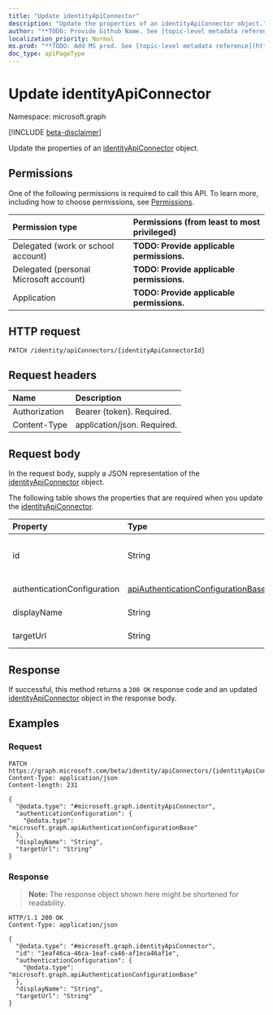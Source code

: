 ```yaml
---
title: "Update identityApiConnector"
description: "Update the properties of an identityApiConnector object."
author: "**TODO: Provide Github Name. See [topic-level metadata reference](https://msgo.azurewebsites.net/add/document/guidelines/metadata.html#topic-level-metadata)**"
localization_priority: Normal
ms.prod: "**TODO: Add MS prod. See [topic-level metadata reference](https://msgo.azurewebsites.net/add/document/guidelines/metadata.html#topic-level-metadata)**"
doc_type: apiPageType
---
```


# Update identityApiConnector
Namespace: microsoft.graph

[!INCLUDE [beta-disclaimer](../../includes/beta-disclaimer.md)]

Update the properties of an [identityApiConnector](../resources/identityapiconnector.md) object.

## Permissions
One of the following permissions is required to call this API. To learn more, including how to choose permissions, see [Permissions](/graph/permissions-reference).

|Permission type|Permissions (from least to most privileged)|
|:---|:---|
|Delegated (work or school account)|**TODO: Provide applicable permissions.**|
|Delegated (personal Microsoft account)|**TODO: Provide applicable permissions.**|
|Application|**TODO: Provide applicable permissions.**|

## HTTP request

<!-- {
  "blockType": "ignored"
}
-->
``` http
PATCH /identity/apiConnectors/{identityApiConnectorId}
```

## Request headers
|Name|Description|
|:---|:---|
|Authorization|Bearer {token}. Required.|
|Content-Type|application/json. Required.|

## Request body
In the request body, supply a JSON representation of the [identityApiConnector](../resources/identityapiconnector.md) object.

The following table shows the properties that are required when you update the [identityApiConnector](../resources/identityapiconnector.md).

|Property|Type|Description|
|:---|:---|:---|
|id|String|**TODO: Add Description** Inherited from [entity](../resources/entity.md)|
|authenticationConfiguration|[apiAuthenticationConfigurationBase](../resources/apiauthenticationconfigurationbase.md)|**TODO: Add Description**|
|displayName|String|**TODO: Add Description**|
|targetUrl|String|**TODO: Add Description**|



## Response

If successful, this method returns a `200 OK` response code and an updated [identityApiConnector](../resources/identityapiconnector.md) object in the response body.

## Examples

### Request
<!-- {
  "blockType": "request",
  "name": "update_identityapiconnector"
}
-->
``` http
PATCH https://graph.microsoft.com/beta/identity/apiConnectors/{identityApiConnectorId}
Content-Type: application/json
Content-length: 231

{
  "@odata.type": "#microsoft.graph.identityApiConnector",
  "authenticationConfiguration": {
    "@odata.type": "microsoft.graph.apiAuthenticationConfigurationBase"
  },
  "displayName": "String",
  "targetUrl": "String"
}
```


### Response
>**Note:** The response object shown here might be shortened for readability.
<!-- {
  "blockType": "response",
  "truncated": true
}
-->
``` http
HTTP/1.1 200 OK
Content-Type: application/json

{
  "@odata.type": "#microsoft.graph.identityApiConnector",
  "id": "1eaf46ca-46ca-1eaf-ca46-af1eca46af1e",
  "authenticationConfiguration": {
    "@odata.type": "microsoft.graph.apiAuthenticationConfigurationBase"
  },
  "displayName": "String",
  "targetUrl": "String"
}
```

